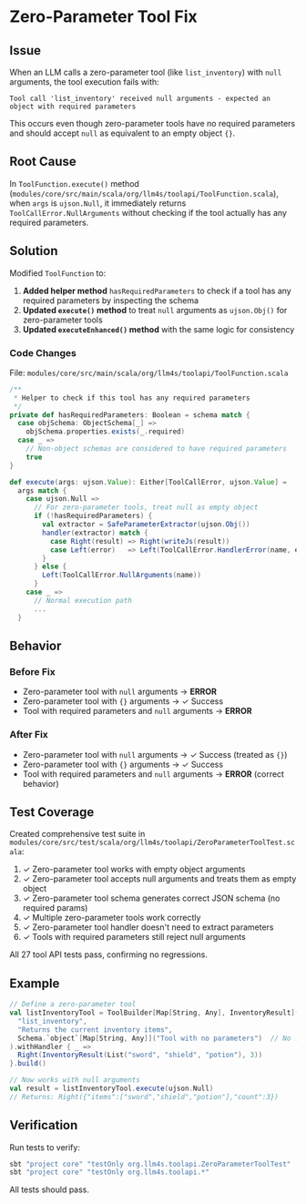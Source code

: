 # Zero-Parameter Tool Fix

## Issue

When an LLM calls a zero-parameter tool (like `list_inventory`) with `null` arguments, the tool execution fails with:

```
Tool call 'list_inventory' received null arguments - expected an object with required parameters
```

This occurs even though zero-parameter tools have no required parameters and should accept `null` as equivalent to an empty object `{}`.

## Root Cause

In `ToolFunction.execute()` method (`modules/core/src/main/scala/org/llm4s/toolapi/ToolFunction.scala`), when `args` is `ujson.Null`, it immediately returns `ToolCallError.NullArguments` without checking if the tool actually has any required parameters.

## Solution

Modified `ToolFunction` to:

1. **Added helper method** `hasRequiredParameters` to check if a tool has any required parameters by inspecting the schema
2. **Updated `execute()` method** to treat `null` arguments as `ujson.Obj()` for zero-parameter tools
3. **Updated `executeEnhanced()` method** with the same logic for consistency

### Code Changes

File: `modules/core/src/main/scala/org/llm4s/toolapi/ToolFunction.scala`

```scala
/**
 * Helper to check if this tool has any required parameters
 */
private def hasRequiredParameters: Boolean = schema match {
  case objSchema: ObjectSchema[_] =>
    objSchema.properties.exists(_.required)
  case _ =>
    // Non-object schemas are considered to have required parameters
    true
}

def execute(args: ujson.Value): Either[ToolCallError, ujson.Value] =
  args match {
    case ujson.Null =>
      // For zero-parameter tools, treat null as empty object
      if (!hasRequiredParameters) {
        val extractor = SafeParameterExtractor(ujson.Obj())
        handler(extractor) match {
          case Right(result) => Right(writeJs(result))
          case Left(error)   => Left(ToolCallError.HandlerError(name, error))
        }
      } else {
        Left(ToolCallError.NullArguments(name))
      }
    case _ =>
      // Normal execution path
      ...
  }
```

## Behavior

### Before Fix
- Zero-parameter tool with `null` arguments → **ERROR**
- Zero-parameter tool with `{}` arguments → ✓ Success
- Tool with required parameters and `null` arguments → **ERROR**

### After Fix
- Zero-parameter tool with `null` arguments → ✓ Success (treated as `{}`)
- Zero-parameter tool with `{}` arguments → ✓ Success
- Tool with required parameters and `null` arguments → **ERROR** (correct behavior)

## Test Coverage

Created comprehensive test suite in `modules/core/src/test/scala/org/llm4s/toolapi/ZeroParameterToolTest.scala`:

1. ✓ Zero-parameter tool works with empty object arguments
2. ✓ Zero-parameter tool accepts null arguments and treats them as empty object
3. ✓ Zero-parameter tool schema generates correct JSON schema (no required params)
4. ✓ Multiple zero-parameter tools work correctly
5. ✓ Zero-parameter tool handler doesn't need to extract parameters
6. ✓ Tools with required parameters still reject null arguments

All 27 tool API tests pass, confirming no regressions.

## Example

```scala
// Define a zero-parameter tool
val listInventoryTool = ToolBuilder[Map[String, Any], InventoryResult](
  "list_inventory",
  "Returns the current inventory items",
  Schema.`object`[Map[String, Any]]("Tool with no parameters")  // No .withProperty() calls
).withHandler { _ =>
  Right(InventoryResult(List("sword", "shield", "potion"), 3))
}.build()

// Now works with null arguments
val result = listInventoryTool.execute(ujson.Null)
// Returns: Right({"items":["sword","shield","potion"],"count":3})
```

## Verification

Run tests to verify:
```bash
sbt "project core" "testOnly org.llm4s.toolapi.ZeroParameterToolTest"
sbt "project core" "testOnly org.llm4s.toolapi.*"
```

All tests should pass.
